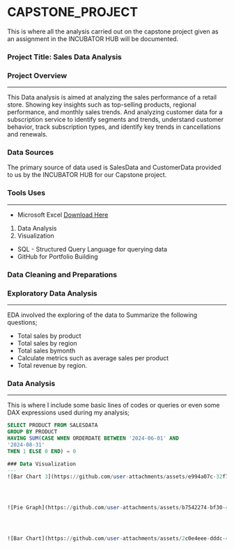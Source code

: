 # CAPSTONE_PROJECT
This is where all the analysis carried out on the capstone project given as an assignment in the INCUBATOR HUB will be documented.
### Project Title: Sales Data Analysis

### Project Overview 
---
This Data analysis is aimed at analyzing the sales performance of a retail store. Showing key insights such as top-selling products, regional performance, and monthly sales trends. And analyzing customer data for a subscription service to identify segments and trends, understand customer behavior, track subscription types, and identify key trends in cancellations and renewals.

### Data Sources
The primary source of data used is SalesData and CustomerData provided to us by the INCUBATOR HUB for our Capstone project.

### Tools Uses
---
- Microsoft Excel [Download Here]( https://www.microsoft.com)
 1. Data Analysis
 2. Visualization
- SQL - Structured Query Language for querying data
- GitHub for Portfolio Building

### Data Cleaning and Preparations

### Exploratory Data Analysis
---
EDA involved the exploring of the data to Summarize the following questions;
- Total sales by product
- Total sales by region
- Total sales bymonth
- Calculate metrics such as average sales per product
- Total revenue by region.

### Data Analysis
---
This is where I include some basic lines of codes or queries or even some DAX expressions used during my analysis;

```SQL
SELECT PRODUCT FROM SALESDATA
GROUP BY PRODUCT
HAVING SUM(CASE WHEN ORDERDATE BETWEEN '2024-06-01' AND
'2024-08-31'
THEN 1 ELSE 0 END) = 0

### Data Visualization
---
![Bar Chart 3](https://github.com/user-attachments/assets/e994a07c-32f7-43cc-bfff-9ef318386b5f)




![Pie Graph](https://github.com/user-attachments/assets/b7542274-bf30-4594-a0c4-23bb3f99cda4)




![Bar Chart](https://github.com/user-attachments/assets/2c0e4eee-dddc-4486-9309-db124d81e515)

```

